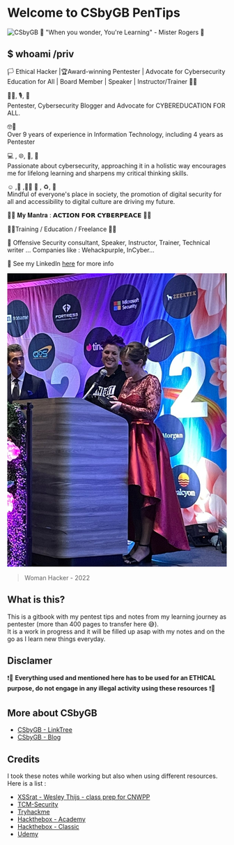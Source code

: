 # Welcome to CSbyGB PenTips

![CSbyGB 🌟 "When you wonder, You're Learning" - Mister Rogers 🌟 ](https://csbygb.github.io/img/csbygb.png)  

## $ whoami /priv

🏳 Ethical Hacker |🏆Award-winning Pentester | Advocate for Cybersecurity Education for All | Board Member | Speaker | Instructor/Trainer 🏳️‍🌈

👩‍💻, 🎙️, 🔄  
Pentester, Cybersecurity Blogger and Advocate for CYBEREDUCATION FOR ALL.  

🤓📅  
Over 9 years of experience in Information Technology, including 4 years as Pentester  

💻 , 🌐, 📖, 🤔  
Passionate about cybersecurity, approaching it in a holistic way encourages me for lifelong learning and sharpens my critical thinking skills.  

☺️ ,🌈 ,👩‍🚀 🚀 , ♻️, 🌳  
Mindful of everyone's place in society, the promotion of digital security for all and accessibility to digital culture are driving my future.  

🙏🙏 𝐌𝐲 𝐌𝐚𝐧𝐭𝐫𝐚 : 𝗔𝗖𝗧𝗜𝗢𝗡 𝗙𝗢𝗥 𝗖𝗬𝗕𝗘𝗥𝗣𝗘𝗔𝗖𝗘 🙏🙏  

👩‍💻Training / Education / Freelance 👩‍💻  

🔸 Offensive Security consultant, Speaker, Instructor, Trainer, Technical writer …
Companies like : Wehackpurple, InCyber…  

🔸 See my LinkedIn [here](https://www.linkedin.com/in/gabriellebotbol/) for more info  

![Woman Hacker 2022](./.res/woman-hacker.jpeg)

> Woman Hacker - 2022

## What is this?

This is a gitbook with my pentest tips and notes from my learning journey as pentester (more than 400 pages to transfer here 😅).  
It is a work in progress and it will be filled up asap with my notes and on the go as I learn new things everyday.

## Disclamer

❗🔴
**Everything used and mentioned here has to be used for an ETHICAL purpose, do not engage in any illegal activity using these resources**
❗🔴

## More about CSbyGB

- [CSbyGB - LinkTree](https://linktr.ee/csbygb)
- [CSbyGB - Blog](https://csbygb.github.io/)

## Credits

I took these notes while working but also when using different resources.  
Here is a list :

- [XSSrat - Wesley Thijs - class prep for CNWPP](https://thexssrat.podia.com/view/courses/pentesting-101-the-ultimate-guide-from-start-to-finish-from-planning-to-reporting)
- [TCM-Security](https://academy.tcm-sec.com/)
- [Tryhackme](https://tryhackme.com/)
- [Hackthebox - Academy](https://academy.hackthebox.com/)
- [Hackthebox - Classic](https://www.hackthebox.com/)
- [Udemy](https://www.udemy.com/)
